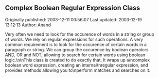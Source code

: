 ## Complex Boolean Regular Expression Class

Originally published: 2003-12-11 00:56:07
Last updated: 2003-12-19 13:12:13
Author: Anand 

Very often we need to look for the occurence of words in a string or group of words. We rely on regular expressions for such operations. A very common requirement is to look for the occurence of certain words in a paragraph or string. We can group the occurence by boolean operators AND, OR and NOT, allowing to search for certain words using boolean logic.\n\nThis class is created to do exactly that. It wraps up a\ncomplex boolean word expression, creating an internal\nregular expression, and provides methods allowing you to\nperform matches and searches on it.